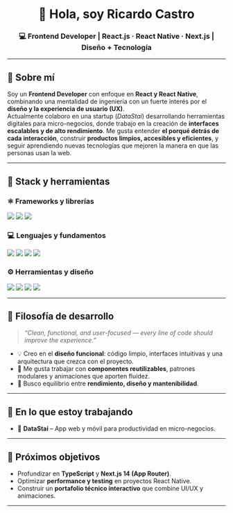 <!-- 👋 Encabezado principal -->
<h1 align="center">👋 Hola, soy Ricardo Castro</h1>
<h3 align="center">💻 Frontend Developer | React.js · React Native · Next.js | Diseño + Tecnología</h3>

---

## 🚀 Sobre mí
Soy un **Frontend Developer** con enfoque en **React y React Native**, combinando una mentalidad de ingeniería con un fuerte interés por el **diseño y la experiencia de usuario (UX)**.  
Actualmente colaboro en una startup (*DataStai*) desarrollando herramientas digitales para micro-negocios, donde trabajo en la creación de **interfaces escalables y de alto rendimiento**.
Me gusta entender **el porqué detrás de cada interacción**, construir **productos limpios, accesibles y eficientes**, y seguir aprendiendo nuevas tecnologías que mejoren la manera en que las personas usan la web.

---

## 🧠 Stack y herramientas

### ⚛️ Frameworks y librerías
<p>
  <img src="https://img.shields.io/badge/React.js-61DAFB?style=for-the-badge&logo=react&logoColor=black" />
  <img src="https://img.shields.io/badge/React%20Native-61DAFB?style=for-the-badge&logo=react&logoColor=black" />
  <img src="https://img.shields.io/badge/Next.js-000000?style=for-the-badge&logo=nextdotjs&logoColor=white" />
</p>

### 💻 Lenguajes y fundamentos
<p>
  <img src="https://img.shields.io/badge/JavaScript-ES6+-F7DF1E?style=for-the-badge&logo=javascript&logoColor=black" />
  <img src="https://img.shields.io/badge/HTML5-E34F26?style=for-the-badge&logo=html5&logoColor=white" />
  <img src="https://img.shields.io/badge/CSS3-1572B6?style=for-the-badge&logo=css3&logoColor=white" />
  <img src="https://img.shields.io/badge/BEM-000000?style=for-the-badge&logo=css3&logoColor=white" />
</p>

### ⚙️ Herramientas y diseño
<p>
  <img src="https://img.shields.io/badge/Git-F05032?style=for-the-badge&logo=git&logoColor=white" />
  <img src="https://img.shields.io/badge/GitHub-181717?style=for-the-badge&logo=github&logoColor=white" />
  <img src="https://img.shields.io/badge/Figma-F24E1E?style=for-the-badge&logo=figma&logoColor=white" />
  <img src="https://img.shields.io/badge/VS%20Code-007ACC?style=for-the-badge&logo=visualstudiocode&logoColor=white" />
</p>

---

## 🧩 Filosofía de desarrollo
> *“Clean, functional, and user-focused — every line of code should improve the experience.”*

- 💡 Creo en el **diseño funcional**: código limpio, interfaces intuitivas y una arquitectura que crezca con el proyecto.  
- 🧩 Me gusta trabajar con **componentes reutilizables**, patrones modulares y animaciones que aporten fluidez.  
- 🧠 Busco equilibrio entre **rendimiento, diseño y mantenibilidad**.  

---

## 🧰 En lo que estoy trabajando
- 🧱 **DataStai** – App web y móvil para productividad en micro-negocios.  

---

## 🌱 Próximos objetivos
- Profundizar en **TypeScript** y **Next.js 14 (App Router)**.  
- Optimizar **performance y testing** en proyectos React Native.  
- Construir un **portafolio técnico interactivo** que combine UI/UX y animaciones.  

---
